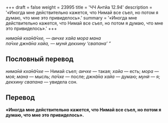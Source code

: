 +++
draft = false
weight = 23995
title = 'ЧЧ Антйа 12.94'
description = '«Иногда мне действительно кажется, что Нимай все съел, но потом я думаю, что мне это привиделось».'
summary = '«Иногда мне действительно кажется, что Нимай все съел, но потом я думаю, что мне это привиделось».'
+++

_нима̄н̃и кха̄н̃а̄чхе, — аичхе хайа мора мана  
па̄чхе джн̃а̄на хайа, — мун̃и декхину ‘свапана’ ”_

## Пословный перевод

_нима̄н̃и_ _кха̄н̃а̄чхе_ — Нимай съел; _аичхе_ — такая; _хайа_ — есть; _мора_ — моя; _мана_ — мысль; _па̄чхе_ — после; _джн̃а̄на_ _хайа_ — думаю; _мун̃и_ — я; _декхину_ _свапана_ — увидела сон.

## Перевод

**«Иногда мне действительно кажется, что Нимай все съел, но потом я думаю, что мне это привиделось».**
